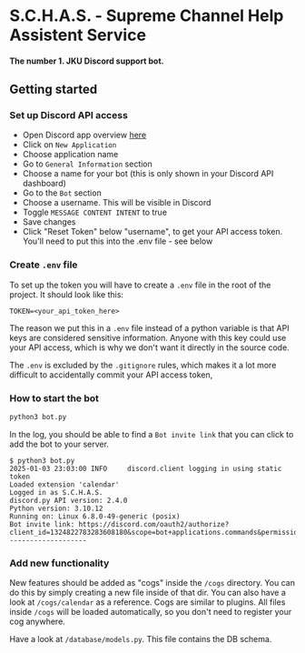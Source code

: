 # S.C.H.A.S. - Supreme Channel Help Assistent Service

#### The number 1. JKU Discord support bot.

## Getting started

### Set up Discord API access

- Open Discord app overview [here](https://discord.com/developers/applications)
- Click on `New Application`
- Choose application name
- Go to `General Information` section
- Choose a name for your bot (this is only shown in your Discord API dashboard)
- Go to the `Bot` section
- Choose a username. This will be visible in Discord
- Toggle `MESSAGE CONTENT INTENT` to true
- Save changes
- Click "Reset Token" below "username", to get your API access token.
  You'll need to put this into the .env file - see below

### Create `.env` file

To set up the token you will have to create a `.env` file in the root of the project.
It should look like this:
```
TOKEN=<your_api_token_here>
```

The reason we put this in a `.env` file instead of a python variable is that API keys are considered sensitive information.
Anyone with this key could use your API access, which is why we don't want it directly in the source code.

The `.env` is excluded by the `.gitignore` rules, which makes it a lot more difficult to accidentally commit your API access token,

### How to start the bot

```bash
python3 bot.py
```

In the log, you should be able to find a `Bot invite link` that you can click to add the bot to your server.

```
$ python3 bot.py 
2025-01-03 23:03:00 INFO     discord.client logging in using static token
Loaded extension 'calendar'
Logged in as S.C.H.A.S.
discord.py API version: 2.4.0
Python version: 3.10.12
Running on: Linux 6.8.0-49-generic (posix)
Bot invite link: https://discord.com/oauth2/authorize?client_id=1324822783283608180&scope=bot+applications.commands&permissions=3072
-------------------
```

### Add new functionality

New features should be added as "cogs" inside the `/cogs` directory.
You can do this by simply creating a new file inside of that dir.
You can also have a look at `/cogs/calendar` as a reference.
Cogs are similar to plugins. All files inside `/cogs` will be loaded automatically, so you don't need to register your cog anywhere.

Have a look at `/database/models.py`. This file contains the DB schema.